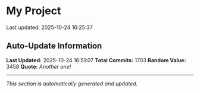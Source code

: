 # My Project


Last updated: 2025-10-24 16:25:37














































































































































































































































































































































































































































































































































































































































































































































































































































































































































































































































































































































































































































































































































































































































































































































































































































































































































































































































































































































































































































































































































































## Auto-Update Information

**Last Updated:** 2025-10-24 16:51:07
**Total Commits:** 1703
**Random Value:** 3458
**Quote:** _Another one!_

---
_This section is automatically generated and updated._